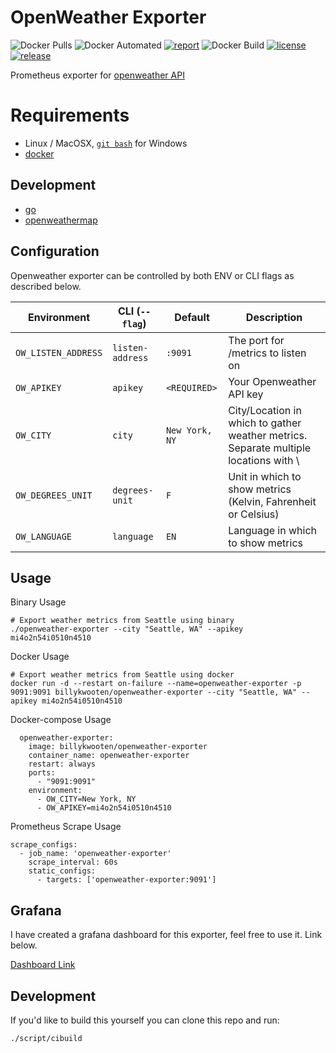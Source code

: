 # OpenWeather Exporter
![Docker Pulls](https://img.shields.io/docker/pulls/billykwooten/openweather-exporter.svg)
![Docker Automated](https://img.shields.io/docker/cloud/automated/billykwooten/openweather-exporter.svg)
[![report](https://goreportcard.com/badge/github.com/billykwooten/openweather-exporter)](https://goreportcard.com/report/github.com/billykwooten/openweather-exporter)
![Docker Build](https://img.shields.io/docker/cloud/build/billykwooten/openweather-exporter.svg)
[![license](https://img.shields.io/github/license/billykwooten/openweather-exporter.svg)](https://github.com/billykwooten/openweather-exporter/blob/main/LICENSE)
[![release](https://img.shields.io/github/release/billykwooten/openweather-exporter/all.svg)](https://github.com/billykwooten/openweather-exporter/releases)

Prometheus exporter for [openweather API](https://openweathermap.org/api)

# Requirements

* Linux / MacOSX, [`git bash`](https://git-scm.com/download/win) for Windows
* [docker](https://www.docker.com)

## Development

* [go](https://golang.org/dl)
* [openweathermap](https://github.com/briandowns/openweathermap)

## Configuration

Openweather exporter can be controlled by both ENV or CLI flags as described below.

| Environment        	 | CLI (`--flag`)   | Default                 	 | Description                                                                          |
|----------------------|------------------|---------------------------|--------------------------------------------------------------------------------------|
| `OW_LISTEN_ADDRESS`  | `listen-address` | `:9091`                   | The port for /metrics to listen on                                                   |
| `OW_APIKEY`          | `apikey`         | `<REQUIRED>`              | Your Openweather API key                                                             |
| `OW_CITY`            | `city`           | `New York, NY`            | City/Location in which to gather weather metrics. Separate multiple locations with \ | for example "New York, NY\|Seattle, WA" |
| `OW_DEGREES_UNIT`    | `degrees-unit`   | `F`                       | Unit in which to show metrics (Kelvin, Fahrenheit or Celsius)                        |
| `OW_LANGUAGE`        | `language`       | `EN`                      | Language in which to show metrics                                                    |

## Usage

Binary Usage
```
# Export weather metrics from Seattle using binary
./openweather-exporter --city "Seattle, WA" --apikey mi4o2n54i0510n4510
```

Docker Usage
```
# Export weather metrics from Seattle using docker
docker run -d --restart on-failure --name=openweather-exporter -p 9091:9091 billykwooten/openweather-exporter --city "Seattle, WA" --apikey mi4o2n54i0510n4510
```

Docker-compose Usage
```
  openweather-exporter:
    image: billykwooten/openweather-exporter
    container_name: openweather-exporter
    restart: always
    ports:
      - "9091:9091"
    environment:
      - OW_CITY=New York, NY
      - OW_APIKEY=mi4o2n54i0510n4510
```

Prometheus Scrape Usage
```
scrape_configs:
  - job_name: 'openweather-exporter'
    scrape_interval: 60s
    static_configs:
      - targets: ['openweather-exporter:9091']
```

## Grafana

I have created a grafana dashboard for this exporter, feel free to use it. Link below.

[Dashboard Link](https://github.com/billykwooten/GrafanaDashboards/blob/master/open_weather_map.json)

## Development

If you'd like to build this yourself you can clone this repo and run:

```
./script/cibuild
```
